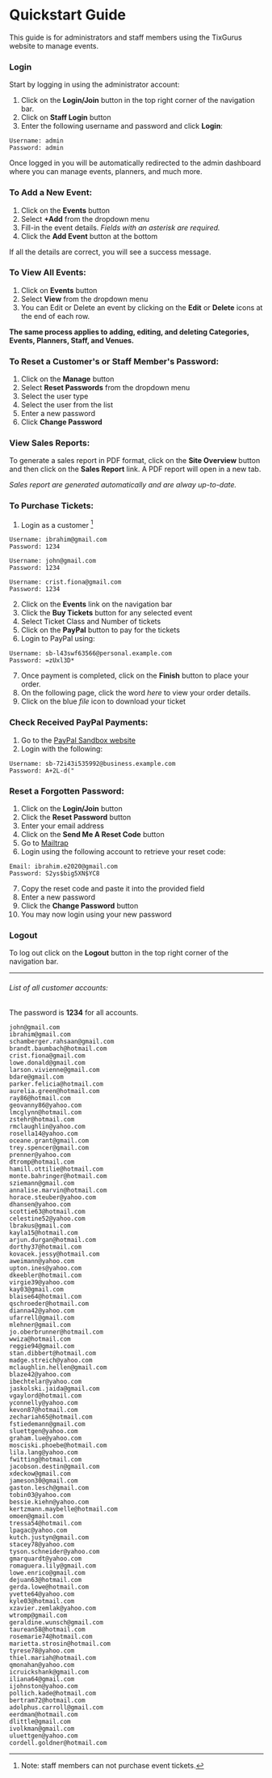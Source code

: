 # Quickstart Guide

This guide is for administrators and staff members using the TixGurus website to manage events.

### Login
Start by logging in using the administrator account:
1. Click on the **Login/Join** button in the top right corner of the navigation bar.
1. Click on **Staff Login** button
1. Enter the following username and password and click **Login**:
```
Username: admin
Password: admin
```

Once logged in you will be automatically redirected to the admin dashboard where you can manage events, planners, and much more.

### To Add a New Event:
1. Click on the **Events** button
1. Select **+Add** from the dropdown menu
1. Fill-in the event details. *Fields with an asterisk are required.*
1. Click the **Add Event** button at the bottom

If all the details are correct, you will see a success message.


### To View All Events:
1. Click on **Events** button
1. Select **View** from the dropdown menu
1. You can Edit or Delete an event by clicking on the **Edit** or **Delete** icons at the end of each row.


**The same process applies to adding, editing, and deleting Categories, Events, Planners, Staff, and Venues.**

### To Reset a Customer's or Staff Member's Password:
1. Click on the **Manage** button
1. Select **Reset Passwords** from the dropdown menu
1. Select the user type
1. Select the user from the list
1. Enter a new password
1. Click **Change Password**

### View Sales Reports:
To generate a sales report in PDF format, click on the **Site Overview** button and then click on the **Sales Report** link. A PDF report will open in a new tab.

*Sales report are generated automatically and are alway up-to-date.*

### To Purchase Tickets:
1. Login as a customer [^1]
[^1]: Note: staff members can not purchase event tickets.
```
Username: ibrahim@gmail.com
Password: 1234

Username: john@gmail.com
Password: 1234

Username: crist.fiona@gmail.com
Password: 1234
```

2. Click on the **Events** link on the navigation bar
1. Click the **Buy Tickets** button for any selected event
1. Select Ticket Class and Number of tickets
1. Click on the **PayPal** button to pay for the tickets
1. Login to PayPal using:
```
Username: sb-l43swf63566@personal.example.com
Password: =zUxl3D*
```
7. Once payment is completed, click on the **Finish** button to place your order.
1. On the following page, click the word _here_ to view your order details.
1. Click on the blue *file* icon to download your ticket


### Check Received PayPal Payments:
1. Go to the [PayPal Sandbox website](https://www.sandbox.paypal.com/signin)
1. Login with the following:
```
Username: sb-72i43i535992@business.example.com
Password: A+2L-d("
```

### Reset a Forgotten Password:
1. Click on the **Login/Join** button
1. Click the **Reset Password** button
1. Enter your email address
1. Click on the **Send Me A Reset Code** button
1. Go to [Mailtrap](https://mailtrap.io/signin)
1. Login using the following account to retrieve your reset code:
```
Email: ibrahim.e2020@gmail.com
Password: S2ys$big5XN$YC8
```
7. Copy the reset code and paste it into the provided field
1. Enter a new password
1. Click the **Change Password** button
1. You may now login using your new password

### Logout
To log out click on the **Logout** button in the top right corner of the navigation bar.

---
###### List of all customer accounts:
The password is **1234** for all accounts.
```
john@gmail.com
ibrahim@gmail.com
schamberger.rahsaan@gmail.com
brandt.baumbach@hotmail.com
crist.fiona@gmail.com
lowe.donald@gmail.com
larson.vivienne@gmail.com
bdare@gmail.com
parker.felicia@hotmail.com
aurelia.green@hotmail.com
ray86@hotmail.com
geovanny86@yahoo.com
lmcglynn@hotmail.com
zstehr@hotmail.com
rmclaughlin@yahoo.com
rosella14@yahoo.com
oceane.grant@gmail.com
trey.spencer@gmail.com
prenner@yahoo.com
dtromp@hotmail.com
hamill.ottilie@hotmail.com
monte.bahringer@hotmail.com
sziemann@gmail.com
annalise.marvin@hotmail.com
horace.steuber@yahoo.com
dhansen@yahoo.com
scottie63@hotmail.com
celestine52@yahoo.com
lbrakus@gmail.com
kayla15@hotmail.com
arjun.durgan@hotmail.com
dorthy37@hotmail.com
kovacek.jessy@hotmail.com
aweimann@yahoo.com
upton.ines@yahoo.com
dkeebler@hotmail.com
virgie39@yahoo.com
kay03@gmail.com
blaise64@hotmail.com
qschroeder@hotmail.com
dianna42@yahoo.com
ufarrell@gmail.com
mlehner@gmail.com
jo.oberbrunner@hotmail.com
wwiza@hotmail.com
reggie94@gmail.com
stan.dibbert@hotmail.com
madge.streich@yahoo.com
mclaughlin.hellen@gmail.com
blaze42@yahoo.com
ibechtelar@yahoo.com
jaskolski.jaida@gmail.com
vgaylord@hotmail.com
yconnelly@yahoo.com
kevon87@hotmail.com
zechariah65@hotmail.com
fstiedemann@gmail.com
sluettgen@yahoo.com
graham.lue@yahoo.com
mosciski.phoebe@hotmail.com
lila.lang@yahoo.com
fwitting@hotmail.com
jacobson.destin@gmail.com
xdeckow@gmail.com
jameson30@gmail.com
gaston.lesch@gmail.com
tobin03@yahoo.com
bessie.kiehn@yahoo.com
kertzmann.maybelle@hotmail.com
omoen@gmail.com
tressa54@hotmail.com
lpagac@yahoo.com
kutch.justyn@gmail.com
stacey78@yahoo.com
tyson.schneider@yahoo.com
gmarquardt@yahoo.com
romaguera.lily@gmail.com
lowe.enrico@gmail.com
dejuan63@hotmail.com
gerda.lowe@hotmail.com
yvette64@yahoo.com
kyle03@hotmail.com
xzavier.zemlak@yahoo.com
wtromp@gmail.com
geraldine.wunsch@gmail.com
taurean58@hotmail.com
rosemarie74@hotmail.com
marietta.strosin@hotmail.com
tyrese78@yahoo.com
thiel.mariah@hotmail.com
qmonahan@yahoo.com
icruickshank@gmail.com
iliana64@gmail.com
ijohnston@yahoo.com
pollich.kade@hotmail.com
bertram72@hotmail.com
adolphus.carroll@gmail.com
eerdman@hotmail.com
dlittle@gmail.com
ivolkman@gmail.com
uluettgen@yahoo.com
cordell.goldner@hotmail.com
```

